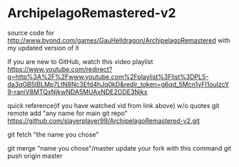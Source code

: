 ArchipelagoRemastered-v2
========================

source code for http://www.byond.com/games/GauHelldragon/ArchipelagoRemastered with my updated version of it

If you are new to GitHub, watch this video playlist https://www.youtube.com/redirect?q=http%3A%2F%2Fwww.youtube.com%2Fplaylist%3Flist%3DPL5-da3qGB5IBLMp7LtN8Nc3Efd4hJq0kD&redir_token=g6qd_5Mcn1yFI1ouIzcY9-raniV8MTQxNjkwNDA5MUAxNDE2ODE3Njkx

quick reference(if you have watched vid from link above)
              w/o quotes
git remote add "any name for main git repo" https://github.com/slayerplayer99/ArchipelagoRemastered-v2.git

git fetch "the name you chose"

git merge "name you chose"/master
            update your fork with this command
git push origin master

